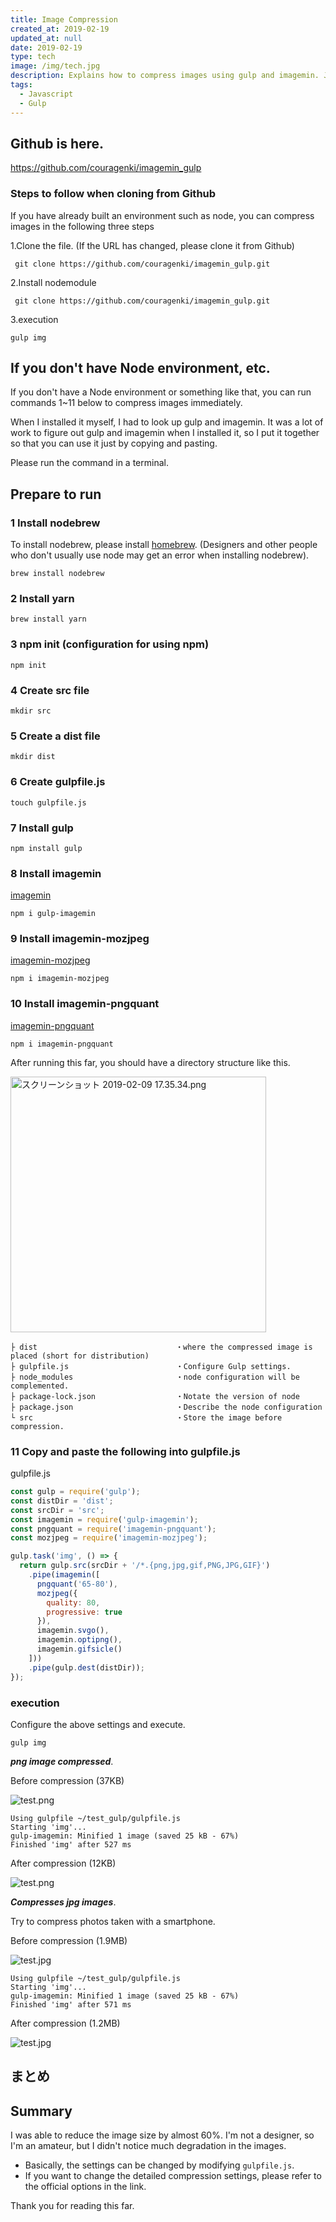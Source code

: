 ```yaml
---
title: Image Compression
created_at: 2019-02-19
updated_at: null
date: 2019-02-19
type: tech
image: /img/tech.jpg
description: Explains how to compress images using gulp and imagemin. Just copy and paste!
tags:
  - Javascript
  - Gulp
---
```


## Github is here.

https://github.com/couragenki/imagemin_gulp

### Steps to follow when cloning from Github

If you have already built an environment such as node, you can compress images in the following three steps

1.Clone the file.
(If the URL has changed, please clone it from Github)

```
 git clone https://github.com/couragenki/imagemin_gulp.git
```

2.Install nodemodule

```
 git clone https://github.com/couragenki/imagemin_gulp.git
```

3.execution

```
gulp img
```

## If you don't have Node environment, etc.

If you don't have a Node environment or something like that, you can run commands 1~11 below to compress images immediately.

When I installed it myself, I had to look up gulp and imagemin.
It was a lot of work to figure out gulp and imagemin when I installed it, so I put it together so that you can use it just by copying and pasting.

Please run the command in a terminal.

## Prepare to run

### 1 Install nodebrew

To install nodebrew, please install [homebrew](https://brew.sh/index_ja).
(Designers and other people who don't usually use node may get an error when installing nodebrew).

```
brew install nodebrew
```

### 2 Install yarn

```
brew install yarn
```

### 3 npm init (configuration for using npm)

```
npm init
```

### 4 Create src file

```
mkdir src
```

### 5 Create a dist file

```
mkdir dist
```

### 6 Create gulpfile.js

```
touch gulpfile.js
```

### 7 Install gulp

```
npm install gulp
```

### 8 Install imagemin

[imagemin](https://www.npmjs.com/package/gulp-imagemin)

```
npm i gulp-imagemin
```

### 9 Install imagemin-mozjpeg

[imagemin-mozjpeg](https://www.npmjs.com/package/imagemin-mozjpeg)

```
npm i imagemin-mozjpeg
```

### 10 Install imagemin-pngquant

[imagemin-pngquant](https://www.npmjs.com/package/imagemin-pngquant)

```
npm i imagemin-pngquant
```

After running this far, you should have a directory structure like this.

<img
  width="409"
  alt="スクリーンショット 2019-02-09 17.35.34.png"
  src="https://qiita-image-store.s3.amazonaws.com/0/199085/1b1523f4-4bdc-e7e4-d581-fcf16f6e8509.png">

```
├ dist　　　　　　　　　　　　　　　　　　 ・where the compressed image is placed (short for distribution)
├ gulpfile.js                        ・Configure Gulp settings.
├ node_modules                       ・node configuration will be complemented.
├ package-lock.json                  ・Notate the version of node
├ package.json                       ・Describe the node configuration
└ src                                ・Store the image before compression.
```

### 11 Copy and paste the following into gulpfile.js

gulpfile.js

```javascript
const gulp = require('gulp');
const distDir = 'dist';
const srcDir = 'src';
const imagemin = require('gulp-imagemin');
const pngquant = require('imagemin-pngquant');
const mozjpeg = require('imagemin-mozjpeg');

gulp.task('img', () => {
  return gulp.src(srcDir + '/*.{png,jpg,gif,PNG,JPG,GIF}')
    .pipe(imagemin([
      pngquant('65-80'),
      mozjpeg({
        quality: 80,
        progressive: true
      }),
      imagemin.svgo(),
      imagemin.optipng(),
      imagemin.gifsicle()
    ]))
    .pipe(gulp.dest(distDir));
});
```

### execution

Configure the above settings and execute.

```
gulp img
```

***png image compressed***.

Before compression (37KB)

![test.png](https://qiita-image-store.s3.amazonaws.com/0/199085/aea5a96c-8fe3-9cae-69e2-a76890232e1d.png)

```
Using gulpfile ~/test_gulp/gulpfile.js
Starting 'img'...
gulp-imagemin: Minified 1 image (saved 25 kB - 67%)
Finished 'img' after 527 ms
```

After compression (12KB)

![test.png](https://qiita-image-store.s3.amazonaws.com/0/199085/14039952-73fb-1b0f-bb63-7a9d4f5146a0.png)

***Compresses jpg images***.

Try to compress photos taken with a smartphone.

Before compression (1.9MB)

![test.jpg](https://qiita-image-store.s3.amazonaws.com/0/199085/ed453547-6e43-01ef-afa3-8e6a81c2201b.jpeg)

```
Using gulpfile ~/test_gulp/gulpfile.js
Starting 'img'...
gulp-imagemin: Minified 1 image (saved 25 kB - 67%)
Finished 'img' after 571 ms
```

After compression (1.2MB)

![test.jpg](https://qiita-image-store.s3.amazonaws.com/0/199085/69530871-5b4e-1b28-64ed-06d9c79aed45.jpeg)

## まとめ

## Summary

I was able to reduce the image size by almost 60%.
I'm not a designer, so I'm an amateur, but I didn't notice much degradation in the images.

- Basically, the settings can be changed by modifying `gulpfile.js`.
- If you want to change the detailed compression settings, please refer to the official options in the link.

Thank you for reading this far.
